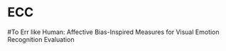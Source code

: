 # ECC

#To Err like Human: Affective Bias-Inspired Measures for Visual Emotion Recognition Evaluation
